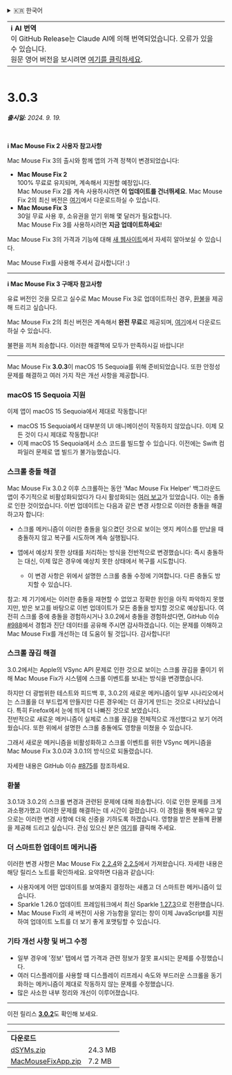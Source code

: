 <details>
<summary>🇰🇷 한국어</summary>

[🇬🇧 English (GitHub)](https://github.com/noah-nuebling/mac-mouse-fix/releases/tag/3.0.3)\
[🇦🇩 Català](https://redirect.macmousefix.com/?target=mmf-release&tag=3.0.3&locale=ca)\
[🇩🇪 Deutsch](https://redirect.macmousefix.com/?target=mmf-release&tag=3.0.3&locale=de)\
[🇪🇸 Español](https://redirect.macmousefix.com/?target=mmf-release&tag=3.0.3&locale=es)\
[🇫🇷 Français](https://redirect.macmousefix.com/?target=mmf-release&tag=3.0.3&locale=fr)\
[🇮🇩 Indonesia](https://redirect.macmousefix.com/?target=mmf-release&tag=3.0.3&locale=id)\
[🇮🇹 Italiano](https://redirect.macmousefix.com/?target=mmf-release&tag=3.0.3&locale=it)\
[🇭🇺 Magyar](https://redirect.macmousefix.com/?target=mmf-release&tag=3.0.3&locale=hu)\
[🇳🇱 Nederlands](https://redirect.macmousefix.com/?target=mmf-release&tag=3.0.3&locale=nl)\
[🇵🇱 Polski](https://redirect.macmousefix.com/?target=mmf-release&tag=3.0.3&locale=pl)\
[🇧🇷 Português (Brasil)](https://redirect.macmousefix.com/?target=mmf-release&tag=3.0.3&locale=pt-BR)\
[🇵🇹 Português (Portugal)](https://redirect.macmousefix.com/?target=mmf-release&tag=3.0.3&locale=pt-PT)\
[🇷🇴 Română](https://redirect.macmousefix.com/?target=mmf-release&tag=3.0.3&locale=ro)\
[🇸🇪 Svenska](https://redirect.macmousefix.com/?target=mmf-release&tag=3.0.3&locale=sv)\
[🇻🇳 Tiếng Việt](https://redirect.macmousefix.com/?target=mmf-release&tag=3.0.3&locale=vi)\
[🇹🇷 Türkçe](https://redirect.macmousefix.com/?target=mmf-release&tag=3.0.3&locale=tr)\
[🇨🇿 Čeština](https://redirect.macmousefix.com/?target=mmf-release&tag=3.0.3&locale=cs)\
[🇬🇷 Ελληνικά](https://redirect.macmousefix.com/?target=mmf-release&tag=3.0.3&locale=el)\
[🇷🇺 Русский](https://redirect.macmousefix.com/?target=mmf-release&tag=3.0.3&locale=ru)\
[🇺🇦 Українська](https://redirect.macmousefix.com/?target=mmf-release&tag=3.0.3&locale=uk)\
[🇮🇱 עברית](https://redirect.macmousefix.com/?target=mmf-release&tag=3.0.3&locale=he)\
[🇸🇦 العربية](https://redirect.macmousefix.com/?target=mmf-release&tag=3.0.3&locale=ar)\
[🇮🇳 हिन्दी](https://redirect.macmousefix.com/?target=mmf-release&tag=3.0.3&locale=hi)\
[🇹🇭 ไทย](https://redirect.macmousefix.com/?target=mmf-release&tag=3.0.3&locale=th)\
[🇨🇳 中文 (简体)](https://redirect.macmousefix.com/?target=mmf-release&tag=3.0.3&locale=zh-Hans)\
[🇨🇳 中文 (繁體)](https://redirect.macmousefix.com/?target=mmf-release&tag=3.0.3&locale=zh-Hant)\
[🇭🇰 中文（香港)](https://redirect.macmousefix.com/?target=mmf-release&tag=3.0.3&locale=zh-HK)\
[🇯🇵 日本語](https://redirect.macmousefix.com/?target=mmf-release&tag=3.0.3&locale=ja)\
**🇰🇷 한국어**\
[Help translate Mac Mouse Fix to different languages!](https://github.com/noah-nuebling/mac-mouse-fix/discussions/731)
</details>
<table align=><td>
<b>ℹ️ AI 번역</b><br>
이 GitHub Release는 Claude AI에 의해 번역되었습니다. 오류가 있을 수 있습니다.<br>
원문 영어 버전을 보시려면 <a href="https://github.com/noah-nuebling/mac-mouse-fix/releases/tag/3.0.3">여기를 클릭하세요</a>.
</td></table>

<table></table>

# 3.0.3
***출시일:** 2024. 9. 19.*

<br>

**ℹ️ Mac Mouse Fix 2 사용자 참고사항**

Mac Mouse Fix 3의 출시와 함께 앱의 가격 정책이 변경되었습니다:

- **Mac Mouse Fix 2**\
100% 무료로 유지되며, 계속해서 지원할 예정입니다.\
Mac Mouse Fix 2를 계속 사용하시려면 **이 업데이트를 건너뛰세요**. Mac Mouse Fix 2의 최신 버전은 [여기](https://redirect.macmousefix.com/?target=mmf2-latest&locale=ko)에서 다운로드하실 수 있습니다.
- **Mac Mouse Fix 3**\
30일 무료 사용 후, 소유권을 얻기 위해 몇 달러가 필요합니다.\
Mac Mouse Fix 3를 사용하시려면 **지금 업데이트하세요**!

Mac Mouse Fix 3의 가격과 기능에 대해 [새 웹사이트](https://macmousefix.com/)에서 자세히 알아보실 수 있습니다.

Mac Mouse Fix를 사용해 주셔서 감사합니다! :)

---

**ℹ️ Mac Mouse Fix 3 구매자 참고사항**

유료 버전인 것을 모르고 실수로 Mac Mouse Fix 3로 업데이트하신 경우, [환불](https://redirect.macmousefix.com/?target=mmf-apply-for-refund&locale=ko)을 제공해 드리고 싶습니다.

Mac Mouse Fix 2의 최신 버전은 계속해서 **완전 무료**로 제공되며, [여기](https://redirect.macmousefix.com/?target=mmf2-latest&locale=ko)에서 다운로드하실 수 있습니다.

불편을 끼쳐 죄송합니다. 이러한 해결책에 모두가 만족하시길 바랍니다!

---

Mac Mouse Fix **3.0.3**이 macOS 15 Sequoia를 위해 준비되었습니다. 또한 안정성 문제를 해결하고 여러 가지 작은 개선 사항을 제공합니다.

### macOS 15 Sequoia 지원

이제 앱이 macOS 15 Sequoia에서 제대로 작동합니다!

- macOS 15 Sequoia에서 대부분의 UI 애니메이션이 작동하지 않았습니다. 이제 모든 것이 다시 제대로 작동합니다!
- 이제 macOS 15 Sequoia에서 소스 코드를 빌드할 수 있습니다. 이전에는 Swift 컴파일러 문제로 앱 빌드가 불가능했습니다.

### 스크롤 충돌 해결

Mac Mouse Fix 3.0.2 이후 스크롤하는 동안 'Mac Mouse Fix Helper' 백그라운드 앱이 주기적으로 비활성화되었다가 다시 활성화되는 [여러 보고](https://github.com/noah-nuebling/mac-mouse-fix/issues/988)가 있었습니다. 이는 충돌로 인한 것이었습니다. 이번 업데이트는 다음과 같은 변경 사항으로 이러한 충돌을 해결하고자 합니다:

- 스크롤 메커니즘이 이러한 충돌을 일으켰던 것으로 보이는 엣지 케이스를 만났을 때 충돌하지 않고 복구를 시도하며 계속 실행됩니다.
- 앱에서 예상치 못한 상태를 처리하는 방식을 전반적으로 변경했습니다: 즉시 충돌하는 대신, 이제 많은 경우에 예상치 못한 상태에서 복구를 시도합니다.
    
    - 이 변경 사항은 위에서 설명한 스크롤 충돌 수정에 기여합니다. 다른 충돌도 방지할 수 있습니다.

참고: 제 기기에서는 이러한 충돌을 재현할 수 없었고 정확한 원인을 아직 파악하지 못했지만, 받은 보고를 바탕으로 이번 업데이트가 모든 충돌을 방지할 것으로 예상됩니다. 여전히 스크롤 중에 충돌을 경험하시거나 3.0.2에서 충돌을 경험하셨다면, GitHub 이슈 [#988](https://github.com/noah-nuebling/mac-mouse-fix/issues/988)에서 경험과 진단 데이터를 공유해 주시면 감사하겠습니다. 이는 문제를 이해하고 Mac Mouse Fix를 개선하는 데 도움이 될 것입니다. 감사합니다!

### 스크롤 끊김 해결

3.0.2에서는 Apple의 VSync API 문제로 인한 것으로 보이는 스크롤 끊김을 줄이기 위해 Mac Mouse Fix가 시스템에 스크롤 이벤트를 보내는 방식을 변경했습니다.

하지만 더 광범위한 테스트와 피드백 후, 3.0.2의 새로운 메커니즘이 일부 시나리오에서는 스크롤을 더 부드럽게 만들지만 다른 경우에는 더 끊기게 만드는 것으로 나타났습니다. 특히 Firefox에서 눈에 띄게 더 나빠진 것으로 보였습니다.\
전반적으로 새로운 메커니즘이 실제로 스크롤 끊김을 전체적으로 개선했다고 보기 어려웠습니다. 또한 위에서 설명한 스크롤 충돌에도 영향을 미쳤을 수 있습니다.

그래서 새로운 메커니즘을 비활성화하고 스크롤 이벤트를 위한 VSync 메커니즘을 Mac Mouse Fix 3.0.0과 3.0.1의 방식으로 되돌렸습니다.

자세한 내용은 GitHub 이슈 [#875](https://github.com/noah-nuebling/mac-mouse-fix/issues/875)를 참조하세요.

### 환불

3.0.1과 3.0.2의 스크롤 변경과 관련된 문제에 대해 죄송합니다. 이로 인한 문제를 크게 과소평가했고 이러한 문제를 해결하는 데 시간이 걸렸습니다. 이 경험을 통해 배우고 앞으로는 이러한 변경 사항에 더욱 신중을 기하도록 하겠습니다. 영향을 받은 분들께 환불을 제공해 드리고 싶습니다. 관심 있으신 분은 [여기](https://redirect.macmousefix.com/?target=mmf-apply-for-refund&locale=ko)를 클릭해 주세요.

### 더 스마트한 업데이트 메커니즘

이러한 변경 사항은 Mac Mouse Fix [2.2.4](https://redirect.macmousefix.com/?target=mmf-release&tag=2.2.4&locale=ko)와 [2.2.5](https://redirect.macmousefix.com/?target=mmf-release&tag=2.2.5&locale=ko)에서 가져왔습니다. 자세한 내용은 해당 릴리스 노트를 확인하세요. 요약하면 다음과 같습니다:

- 사용자에게 어떤 업데이트를 보여줄지 결정하는 새롭고 더 스마트한 메커니즘이 있습니다.
- Sparkle 1.26.0 업데이트 프레임워크에서 최신 Sparkle [1.27.3](https://github.com/sparkle-project/Sparkle/releases/tag/1.27.3)으로 전환했습니다.
- Mac Mouse Fix의 새 버전이 사용 가능함을 알리는 창이 이제 JavaScript를 지원하여 업데이트 노트를 더 보기 좋게 포맷팅할 수 있습니다.

### 기타 개선 사항 및 버그 수정

- 일부 경우에 '정보' 탭에서 앱 가격과 관련 정보가 잘못 표시되는 문제를 수정했습니다.
- 여러 디스플레이를 사용할 때 디스플레이 리프레시 속도와 부드러운 스크롤을 동기화하는 메커니즘이 제대로 작동하지 않는 문제를 수정했습니다.
- 많은 사소한 내부 정리와 개선이 이루어졌습니다.

---

이전 릴리스 [**3.0.2**](https://redirect.macmousefix.com/?target=mmf-release&tag=3.0.2&locale=ko)도 확인해 보세요.

---

<table align="start">
<tr>
    <td colspan=2>
        <b>다운로드</b>
    </td>
</tr>
<tr>
    <td><a href="https://github.com/noah-nuebling/mac-mouse-fix/releases/download/3.0.3/dSYMs.zip">dSYMs.zip</a></td>
    <td>24.3 MB</td>
</tr>
<tr>
    <td><a href="https://github.com/noah-nuebling/mac-mouse-fix/releases/download/3.0.3/MacMouseFixApp.zip">MacMouseFixApp.zip</a></td>
    <td>7.2 MB</td>
</tr>
</table>